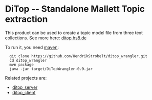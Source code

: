 DiTop -- Standalone Mallett Topic extraction 
==============

This product can be used to create a topic model file from three text collections.
See more here: [ditop.hs8.de](http://ditop.hs8.de)

To run it, you need [maven](http://maven.apache.org/guides/getting-started/maven-in-five-minutes.html):
```
  git clone https://github.com/HendrikStrobelt/ditop_wrangler.git 
  cd ditop_wrangler
  mvn package
  java -jar target/DiTopWrangler-0.9.jar
```

Related projects are:
- [ditop_server](https://github.com/HendrikStrobelt/ditop_server)
- [ditop_client](https://github.com/HendrikStrobelt/ditop_client)


